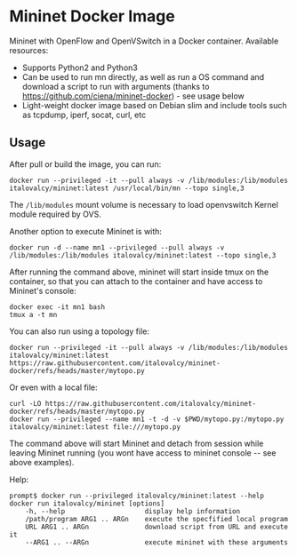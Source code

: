 # Mininet Docker Image

Mininet with OpenFlow and OpenVSwitch in a Docker container. Available resources:
- Supports Python2 and Python3
- Can be used to run mn directly, as well as run a OS command and download a script to run with arguments (thanks to https://github.com/ciena/mininet-docker) - see usage below
- Light-weight docker image based on Debian slim and include tools such as tcpdump, iperf, socat, curl, etc

## Usage

After pull or build the image, you can run:

```
docker run --privileged -it --pull always -v /lib/modules:/lib/modules italovalcy/mininet:latest /usr/local/bin/mn --topo single,3
```

The `/lib/modules` mount volume is necessary to load openvswitch Kernel module required by OVS.

Another option to execute Mininet is with:

```
docker run -d --name mn1 --privileged --pull always -v /lib/modules:/lib/modules italovalcy/mininet:latest --topo single,3
```

After running the command above, mininet will start inside tmux on the container, so that you can attach to the container and have access to Mininet's console:

```
docker exec -it mn1 bash
tmux a -t mn
```

You can also run using a topology file:

```
docker run --privileged -it --pull always -v /lib/modules:/lib/modules italovalcy/mininet:latest https://raw.githubusercontent.com/italovalcy/mininet-docker/refs/heads/master/mytopo.py
```

Or even with a local file:
```
curl -LO https://raw.githubusercontent.com/italovalcy/mininet-docker/refs/heads/master/mytopo.py
docker run --privileged --name mn1 -t -d -v $PWD/mytopo.py:/mytopo.py italovalcy/mininet:latest file:///mytopo.py
```

The command above will start Mininet and detach from session while leaving Mininet running (you wont have access to mininet console -- see above examples).

Help:
```
prompt$ docker run --privileged italovalcy/mininet:latest --help
docker run italovalcy/mininet [options]
    -h, --help                    display help information
    /path/program ARG1 .. ARGn    execute the specfified local program
    URL ARG1 .. ARGn              download script from URL and execute it
    --ARG1 .. --ARGn              execute mininet with these arguments
```
